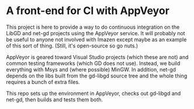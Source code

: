 # A front-end for CI with AppVeyor

This project is here to provide a way to do continuous integration on
the LibGD and net-gd projects using the AppVeyor service.  It will
probably not be useful to anyone not involved with Imazen except maybe
as an example of this sort of thing.  (Still, it's open-source so go
nuts.)

AppVeyor is geared toward Visual Studio projects (which these are not)
and common testing frameworks (which GD does not use).  Instead, we
build everything with Msys and (where possible) MinGW.  In addition,
net-gd depends on the libs built from the gd-libgd source tree and the
whole thing requires a bunch of extra files.

This repo sets up the environment in AppVeyor, checks out gd-libgd and
net-gd, then builds and tests them both.

